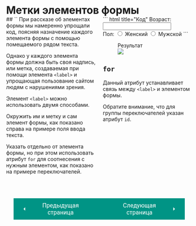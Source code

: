 # Метки элементов формы

<div style="display:flex;margin-top:-20px;" markdown>
<div style="flex:1;margin-right:20px;width:40%;" markdown>
## `<label>`
При рассказе об элементах формы мы намеренно упрощали код, поясняя назначение каждого элемента формы с помощью помещаемого рядом текста.

Однако у каждого элемента формы должна быть своя надпись, или метка, создаваемая при помощи элемента `<label>` и упрощающая пользование сайтом людям с нарушениями зрения.

Элемент `<label>` можно использовать двумя способами.

Окружить им и метку и сам элемент формы, как показано справа на примере поля ввода текста.

Указать отдельно от элемента формы, но при этом использовать атрибут `for` для соотнесения с нужным элементом, как показано на примере переключателей.
</div>
<div style="flex:1;width:60%;" markdown>
``` html title="Код"
<label>
    Возраст: <input type="text" name="age" />
</label>
<br />
Пол:
<input id="female" type="radio" 
name="gender" value="f">
<label for="female">Женский</label>
<input id="male" type="radio" 
name="gender" value="m">
<label for="male">Мужской</label>
```

<figure><figcaption>Результат</figcaption><img src="/sitetest/assets/images/formtags.png"></figure>

## `for`
Данный атрибут устанавливает связь между `<label>` и элементом формы.

Обратите внимание, что для группы переключателей указан атрибут `id`.
</div></div>


<div style="display: flex; justify-content: space-between; padding: 20px; margin-top:30px;"><button class="custom-button" style="background-color: rgb(0, 148, 133); color: white; font-family: 'Roboto', sans-serif; border: none; cursor: pointer; padding: 10px 20px; font-size: 16px; display: flex; align-items: center;" onclick="window.location.href='/sitetest/html/forms/hidden'"><svg xmlns="http://www.w3.org/2000/svg" viewBox="0 0 24 24" style="fill: white; width: 20px; height: 20px;"><path d="M15 18l-6-6 6-6" /></svg><span style="margin: 0 10px;">Предыдущая страница</span></button><button class="custom-button" style="background-color: rgb(0, 148, 133); color: white; font-family: 'Roboto', sans-serif; border: none; cursor: pointer; padding: 10px 20px; font-size: 16px; display: flex; align-items: center;" onclick="window.location.href='/sitetest/html/forms/group'"><span style="margin: 0 10px;">Следующая страница</span><svg xmlns="http://www.w3.org/2000/svg" viewBox="0 0 24 24" style="fill: white; width: 20px; height: 20px;"><path d="M9 18l6-6-6-6" /></svg></button></div>
